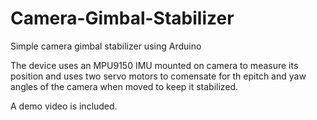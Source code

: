 # Camera-Gimbal-Stabilizer
Simple camera gimbal stabilizer using Arduino

The device uses an MPU9150 IMU mounted on camera to measure its position and uses two servo motors to comensate for th epitch and yaw angles of the camera when moved to keep it stabilized. 

A demo video is included.

